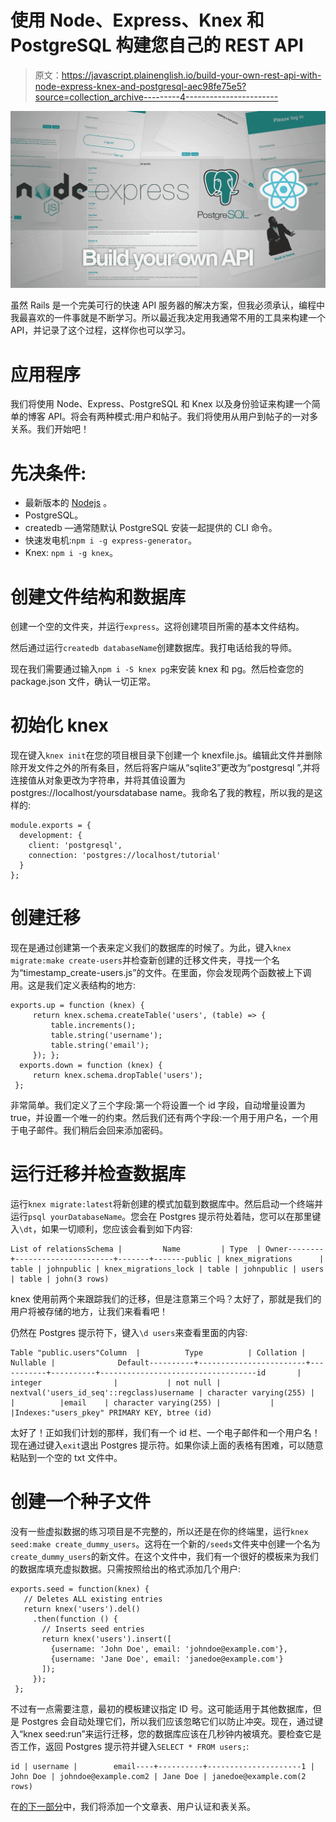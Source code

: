 # 使用 Node、Express、Knex 和 PostgreSQL 构建您自己的 REST API

> 原文：<https://javascript.plainenglish.io/build-your-own-rest-api-with-node-express-knex-and-postgresql-aec98fe75e5?source=collection_archive---------4----------------------->

![](img/342f695501cece11b4a0dc82ddc37ff7.png)

虽然 Rails 是一个完美可行的快速 API 服务器的解决方案，但我必须承认，编程中我最喜欢的一件事就是不断学习。所以最近我决定用我通常不用的工具来构建一个 API，并记录了这个过程，这样你也可以学习。

# 应用程序

我们将使用 Node、Express、PostgreSQL 和 Knex 以及身份验证来构建一个简单的博客 API。将会有两种模式:用户和帖子。我们将使用从用户到帖子的一对多关系。我们开始吧！

# 先决条件:

*   最新版本的 [Nodejs](https://nodejs.org/en/) 。
*   PostgreSQL。
*   createdb —通常随默认 PostgreSQL 安装一起提供的 CLI 命令。
*   快速发电机:`npm i -g express-generator`。
*   Knex: `npm i -g knex`。

# 创建文件结构和数据库

创建一个空的文件夹，并运行`express`。这将创建项目所需的基本文件结构。

然后通过运行`createdb databaseName`创建数据库。我打电话给我的导师。

现在我们需要通过输入`npm i -S knex pg`来安装 knex 和 pg。然后检查您的 package.json 文件，确认一切正常。

# **初始化 knex**

现在键入`knex init`在您的项目根目录下创建一个 knexfile.js。编辑此文件并删除除开发文件之外的所有条目，然后将客户端从“sqlite3”更改为“postgresql ”,并将连接值从对象更改为字符串，并将其值设置为 postgres://localhost/yoursdatabase name。我命名了我的教程，所以我的是这样的:

```
module.exports = {
  development: {
    client: 'postgresql',
    connection: 'postgres://localhost/tutorial'
  }
};
```

# **创建迁移**

现在是通过创建第一个表来定义我们的数据库的时候了。为此，键入`knex migrate:make create-users`并检查新创建的迁移文件夹，寻找一个名为“timestamp_create-users.js”的文件。在里面，你会发现两个函数被上下调用。这是我们定义表结构的地方:

```
exports.up = function (knex) {
     return knex.schema.createTable('users', (table) => {
         table.increments();
         table.string('username');
         table.string('email');
     }); };
  exports.down = function (knex) {
     return knex.schema.dropTable('users');
 };
```

非常简单。我们定义了三个字段:第一个将设置一个 id 字段，自动增量设置为 true，并设置一个唯一的约束。然后我们还有两个字段:一个用于用户名，一个用于电子邮件。我们稍后会回来添加密码。

# **运行迁移并检查数据库**

运行`knex migrate:latest`将新创建的模式加载到数据库中。然后启动一个终端并运行`psql yourDatabaseName`。您会在 Postgres 提示符处着陆，您可以在那里键入`\dt`，如果一切顺利，您应该会看到如下内容:

```
List of relationsSchema |         Name         | Type  | Owner--------+----------------------+-------+-------public | knex_migrations      | table | johnpublic | knex_migrations_lock | table | johnpublic | users                | table | john(3 rows)
```

knex 使用前两个来跟踪我们的迁移，但是注意第三个吗？太好了，那就是我们的用户将被存储的地方，让我们来看看吧！

仍然在 Postgres 提示符下，键入`\d users`来查看里面的内容:

```
Table "public.users"Column  |          Type          | Collation | Nullable |              Default----------+------------------------+-----------+----------+-----------------------------------id       | integer                |           | not null | nextval('users_id_seq'::regclass)username | character varying(255) |           |          |email    | character varying(255) |           |          |Indexes:"users_pkey" PRIMARY KEY, btree (id)
```

太好了！正如我们计划的那样，我们有一个 id 栏、一个电子邮件和一个用户名！现在通过键入`exit`退出 Postgres 提示符。如果你读上面的表格有困难，可以随意粘贴到一个空的 txt 文件中。

# **创建一个种子文件**

没有一些虚拟数据的练习项目是不完整的，所以还是在你的终端里，运行`knex seed:make create_dummy_users`。这将在一个新的`/seeds`文件夹中创建一个名为`create_dummy_users`的新文件。在这个文件中，我们有一个很好的模板来为我们的数据库填充虚拟数据。只需按照给出的格式添加几个用户:

```
exports.seed = function(knex) {
   // Deletes ALL existing entries
   return knex('users').del()
     .then(function () {
       // Inserts seed entries
       return knex('users').insert([
         {username: 'John Doe', email: 'johndoe@example.com'},
         {username: 'Jane Doe', email: 'janedoe@example.com'}
       ]);
     });
 };
```

不过有一点需要注意，最初的模板建议指定 ID 号。这可能适用于其他数据库，但是 Postgres 会自动处理它们，所以我们应该忽略它们以防止冲突。现在，通过键入“knex seed:run”来运行迁移，您的数据库应该在几秒钟内被填充。要检查它是否工作，返回 Postgres 提示符并键入`SELECT * FROM users;`:

```
id | username |        email----+----------+---------------------1 | John Doe | johndoe@example.com2 | Jane Doe | janedoe@example.com(2 rows)
```

在[的下一部分](https://medium.com/javascript-in-plain-english/build-your-own-rest-api-with-node-express-knex-and-postgresql-part-2-d9ff74f6f2fa)中，我们将添加一个文章表、用户认证和表关系。